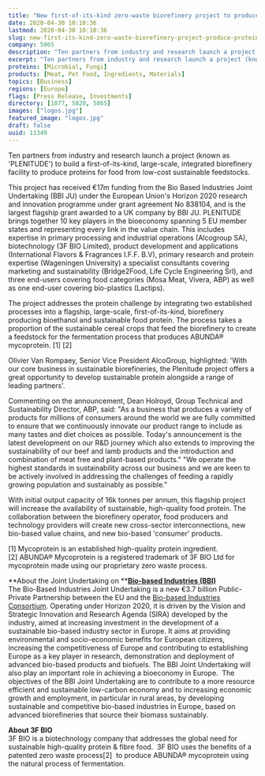 ```yaml
---
title: "New first-of-its-kind zero-waste biorefinery project to produce proteins for food from feedstocks"
date: 2020-04-30 10:10:36
lastmod: 2020-04-30 10:10:36
slug: new-first-its-kind-zero-waste-biorefinery-project-produce-proteins-food-feedstocks
company: 5865
description: "Ten partners from industry and research launch a project (known as ‘PLENITUDE’) to build a first-of-its-kind, large-scale, integrated biorefinery facility to produce proteins for food from low-cost sustainable feedstocks."
excerpt: "Ten partners from industry and research launch a project (known as ‘PLENITUDE’) to build a first-of-its-kind, large-scale, integrated biorefinery facility to produce proteins for food from low-cost sustainable feedstocks."
proteins: [Microbial, Fungi]
products: [Meat, Pet Food, Ingredients, Materials]
topics: [Business]
regions: [Europe]
flags: [Press Release, Investments]
directory: [1077, 5820, 5865]
images: ["logos.jpg"]
featured_image: "logos.jpg"
draft: false
uuid: 11349
---
```

Ten partners from industry and research launch a project (known as
'PLENITUDE') to build a first-of-its-kind, large-scale, integrated
biorefinery facility to produce proteins for food from low-cost
sustainable feedstocks.

This project has received €17m funding from the Bio Based Industries
Joint Undertaking (BBI JU) under the European Union's Horizon 2020
research and innovation programme under grant agreement No 838104, and
is the largest flagship grant awarded to a UK company by BBI JU.
PLENITUDE brings together 10 key players in the bioeconomy spanning 5 EU
member states and representing every link in the value chain. This
includes expertise in primary processing and industrial operations
(Alcogroup SA), biotechnology (3F BIO Limited), product development and
applications (International Flavors & Fragrances I.F.F. B.V), primary
research and protein expertise (Wageningen University) a specialist
consultants covering marketing and sustainability (Bridge2Food, Life
Cycle Engineering Srl), and three end-users covering food categories
(Mosa Meat, Vivera, ABP) as well as one end-user covering bio-plastics
(Lactips).

The project addresses the protein challenge by integrating two
established processes into a flagship, large-scale, first-of-its-kind,
biorefinery producing bioethanol and sustainable food protein. The
process takes a proportion of the sustainable cereal crops that feed the
biorefinery to create a feedstock for the fermentation process that
produces ABUNDA® mycoprotein. \[1\] \[2\]

Olivier Van Rompaey, Senior Vice President AlcoGroup, highlighted: 'With
our core business in sustainable biorefineries, the Plenitude project
offers a great opportunity to develop sustainable protein alongside a
range of leading partners'.

Commenting on the announcement, Dean Holroyd, Group Technical and
Sustainability Director, ABP, said: "As a business that produces a
variety of products for millions of consumers around the world we are
fully committed to ensure that we continuously innovate our product
range to include as many tastes and diet choices as possible. Today's
announcement is the latest development on our R&D journey which also
extends to improving the sustainability of our beef and lamb products
and the introduction and combination of meat free and plant-based
products." "We operate the highest standards in sustainability across
our business and we are keen to be actively involved in addressing the
challenges of feeding a rapidly growing population and sustainably as
possible."

With initial output capacity of 16k tonnes per annum, this flagship
project will increase the availability of sustainable, high-quality food
protein. The collaboration between the biorefinery operator, food
producers and technology providers will create new cross-sector
interconnections, new bio-based value chains, and new bio-based
'consumer' products.

\[1\] Mycoprotein is an established high-quality protein ingredient.\
\[2\] ABUNDA® Mycoprotein is a registered trademark of 3F BIO Ltd for
mycoprotein made using our proprietary zero waste process.

**About the Joint Undertaking on **[**Bio-based Industries
(BBI)**](http://www.bbi-europe.eu/)\
The Bio-Based Industries Joint Undertaking is a new €3.7 billion
Public-Private Partnership between the EU and the [Bio-based Industries
Consortium](http://biconsortium.eu/). Operating under Horizon 2020, it
is driven by the Vision and Strategic Innovation and Research Agenda
(SIRA) developed by the industry, aimed at increasing investment in the
development of a sustainable bio-based industry sector in Europe. It
aims at providing environmental and socio-economic benefits for European
citizens, increasing the competitiveness of Europe and contributing to
establishing Europe as a key player in research, demonstration and
deployment of advanced bio-based products and biofuels. The BBI Joint
Undertaking will also play an important role in achieving a bioeconomy
in Europe.  The objectives of the BBI Joint Undertaking are to
contribute to a more resource efficient and sustainable low-carbon
economy and to increasing economic growth and employment, in particular
in rural areas, by developing sustainable and competitive bio-based
industries in Europe, based on advanced biorefineries that source their
biomass sustainably.

**About 3F BIO**\
3F BIO is a biotechnology company that addresses the global need for
sustainable high-quality protein & fibre food.  3F BIO uses the benefits
of a patented zero waste process\[2\]  to produce ABUNDA® mycoprotein
using the natural process of fermentation.
